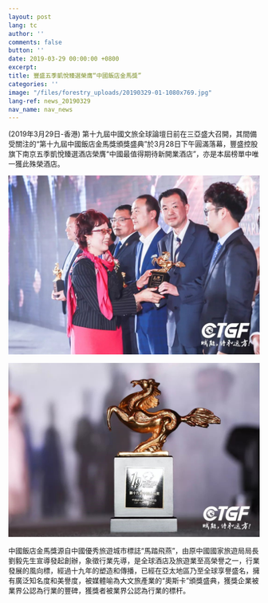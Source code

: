 ```yaml
---
layout: post
lang: tc
author: ''
comments: false
button: ''
date: 2019-03-29 00:00:00 +0800
excerpt: 
title: 豐盛五季凱悅臻選榮膺“中國飯店金馬獎”
categories: ''
image: "/files/forestry_uploads/20190329-01-1080x769.jpg"
lang-ref: news_20190329
nav_name: nav_news
---
```

(2019年3月29日-香港) 第十九屆中國文旅全球論壇日前在三亞盛大召開，其間備受關注的“第十九屆中國飯店金馬獎頒獎盛典”於3月28日下午圓滿落幕，豐盛控股旗下南京五季凱悅臻選酒店榮膺“中國最值得期待新開業酒店”，亦是本屆榜單中唯一獲此殊榮酒店。

![](/files/forestry_uploads/20190329-01-1080x769.jpg)

![](/files/forestry_uploads/20190329-02-1080x748.jpg)

中國飯店金馬獎源自中國優秀旅遊城市標誌“馬踏飛燕”，由原中國國家旅遊局局長劉毅先生宣導發起創辦，象徵行業先導，是全球酒店及旅遊業至高榮譽之一，行業發展的風向標，經過十九年的塑造和傳播，已經在亞太地區乃至全球享譽盛名，擁有廣泛知名度和美譽度，被媒體喻為大文旅產業的“奧斯卡”頒獎盛典，獲獎企業被業界公認為行業的豐碑，獲獎者被業界公認為行業的標杆。